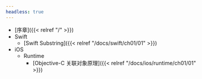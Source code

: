 ```yaml
---
headless: true
---
```


- [序章]({{< relref "/" >}})
- Swift
  - [Swift Substring]({{< relref "/docs/swift/ch01/01" >}})
- iOS
  - Runtime
    - [Objective-C 关联对象原理]({{< relref "/docs/ios/runtime/ch01/01" >}})
